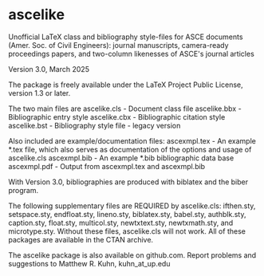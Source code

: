 # ascelike
Unofficial LaTeX class and bibliography style-files for ASCE documents 
(Amer. Soc. of Civil Engineers): journal manuscripts, camera-ready 
proceedings papers, and two-column likenesses of ASCE's journal articles

Version 3.0, March 2025

The package is freely available under the LaTeX Project Public License, 
version 1.3 or later.

The two main files are
  ascelike.cls - Document class file
  ascelike.bbx - Bibliographic entry style
  ascelike.cbx - Bibliographic citation style
  ascelike.bst - Bibliography style file - legacy version

Also included are example/documentation files:
  ascexmpl.tex - An example *.tex file, which also serves as documentation
                 of the options and usage of ascelike.cls 
  ascexmpl.bib - An example *.bib bibliographic data base
  ascexmpl.pdf - Output from ascexmpl.tex and ascexmpl.bib

With Version 3.0, bibliographies are produced with biblatex and the biber 
program.

The following supplementary files are REQUIRED by ascelike.cls:
ifthen.sty, setspace.sty, endfloat.sty, lineno.sty, biblatex.sty, babel.sty,
authblk.sty, caption.sty, float.sty, multicol.sty, newtxtext.sty, 
newtxmath.sty, and microtype.sty. Without these files, ascelike.cls will 
not work. All of these packages are available in the CTAN archive.

The ascelike package is also available on github.com.  Report problems 
and suggestions to Matthew R. Kuhn, kuhn_at_up.edu
